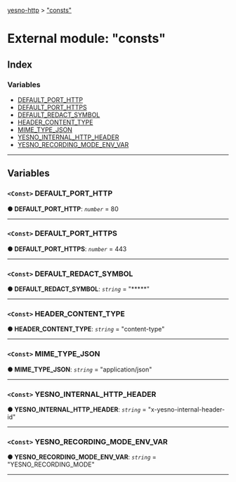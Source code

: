 [yesno-http](../README.md) > ["consts"](../modules/_consts_.md)

# External module: "consts"

## Index

### Variables

* [DEFAULT_PORT_HTTP](_consts_.md#default_port_http)
* [DEFAULT_PORT_HTTPS](_consts_.md#default_port_https)
* [DEFAULT_REDACT_SYMBOL](_consts_.md#default_redact_symbol)
* [HEADER_CONTENT_TYPE](_consts_.md#header_content_type)
* [MIME_TYPE_JSON](_consts_.md#mime_type_json)
* [YESNO_INTERNAL_HTTP_HEADER](_consts_.md#yesno_internal_http_header)
* [YESNO_RECORDING_MODE_ENV_VAR](_consts_.md#yesno_recording_mode_env_var)

---

## Variables

<a id="default_port_http"></a>

### `<Const>` DEFAULT_PORT_HTTP

**● DEFAULT_PORT_HTTP**: *`number`* = 80

___
<a id="default_port_https"></a>

### `<Const>` DEFAULT_PORT_HTTPS

**● DEFAULT_PORT_HTTPS**: *`number`* = 443

___
<a id="default_redact_symbol"></a>

### `<Const>` DEFAULT_REDACT_SYMBOL

**● DEFAULT_REDACT_SYMBOL**: *`string`* = "*****"

___
<a id="header_content_type"></a>

### `<Const>` HEADER_CONTENT_TYPE

**● HEADER_CONTENT_TYPE**: *`string`* = "content-type"

___
<a id="mime_type_json"></a>

### `<Const>` MIME_TYPE_JSON

**● MIME_TYPE_JSON**: *`string`* = "application/json"

___
<a id="yesno_internal_http_header"></a>

### `<Const>` YESNO_INTERNAL_HTTP_HEADER

**● YESNO_INTERNAL_HTTP_HEADER**: *`string`* = "x-yesno-internal-header-id"

___
<a id="yesno_recording_mode_env_var"></a>

### `<Const>` YESNO_RECORDING_MODE_ENV_VAR

**● YESNO_RECORDING_MODE_ENV_VAR**: *`string`* = "YESNO_RECORDING_MODE"

___

